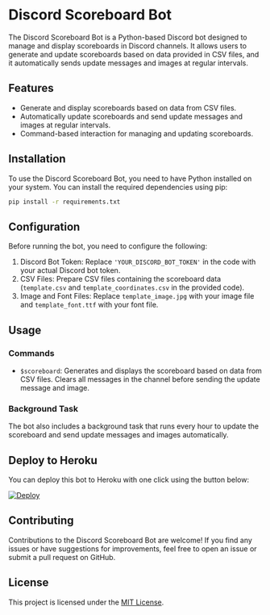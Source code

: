 
# Discord Scoreboard Bot

The Discord Scoreboard Bot is a Python-based Discord bot designed to manage and display scoreboards in Discord channels. It allows users to generate and update scoreboards based on data provided in CSV files, and it automatically sends update messages and images at regular intervals.

## Features

- Generate and display scoreboards based on data from CSV files.
- Automatically update scoreboards and send update messages and images at regular intervals.
- Command-based interaction for managing and updating scoreboards.

## Installation

To use the Discord Scoreboard Bot, you need to have Python installed on your system. You can install the required dependencies using pip:

```bash
pip install -r requirements.txt
```

## Configuration

Before running the bot, you need to configure the following:

1. Discord Bot Token: Replace `'YOUR_DISCORD_BOT_TOKEN'` in the code with your actual Discord bot token.
2. CSV Files: Prepare CSV files containing the scoreboard data (`template.csv` and `template_coordinates.csv` in the provided code).
3. Image and Font Files: Replace `template_image.jpg` with your image file and `template_font.ttf` with your font file.

## Usage

### Commands

- `$scoreboard`: Generates and displays the scoreboard based on data from CSV files. Clears all messages in the channel before sending the update message and image.

### Background Task

The bot also includes a background task that runs every hour to update the scoreboard and send update messages and images automatically.

## Deploy to Heroku

You can deploy this bot to Heroku with one click using the button below:

[![Deploy](https://www.herokucdn.com/deploy/button.svg)](https://heroku.com/deploy)

## Contributing

Contributions to the Discord Scoreboard Bot are welcome! If you find any issues or have suggestions for improvements, feel free to open an issue or submit a pull request on GitHub.

## License

This project is licensed under the [MIT License](LICENSE).
```
